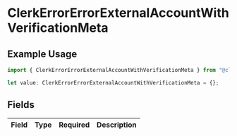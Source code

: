 # ClerkErrorErrorExternalAccountWithVerificationMeta

## Example Usage

```typescript
import { ClerkErrorErrorExternalAccountWithVerificationMeta } from "@clerk/backend-api-client/models/components";

let value: ClerkErrorErrorExternalAccountWithVerificationMeta = {};
```

## Fields

| Field       | Type        | Required    | Description |
| ----------- | ----------- | ----------- | ----------- |